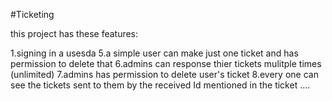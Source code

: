 #Ticketing

this project has these features:

1.signing in a usesda
5.a simple user can make just one ticket and has permission to delete that 
6.admins can response thier tickets mulitple times (unlimited)
7.admins has permission to delete user's ticket
8.every one can see the tickets sent to them by the received Id mentioned in the ticket
....

